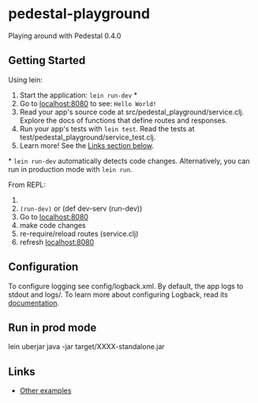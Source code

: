# pedestal-playground

Playing around with Pedestal 0.4.0

## Getting Started

Using lein:

1. Start the application: `lein run-dev` \*
2. Go to [localhost:8080](http://localhost:8080/) to see: `Hello World!`
3. Read your app's source code at src/pedestal_playground/service.clj. Explore the docs of functions
   that define routes and responses.
4. Run your app's tests with `lein test`. Read the tests at test/pedestal_playground/service_test.clj.
5. Learn more! See the [Links section below](#links).

\* `lein run-dev` automatically detects code changes. Alternatively, you can run in production mode
with `lein run`.


From REPL:

1.
2. `(run-dev)` or (def dev-serv (run-dev))
3. Go to [localhost:8080](http://localhost:8080/)
4. make code changes
5. re-require/reload routes (service.clj)
6. refresh [localhost:8080](http://localhost:8080/)


## Configuration

To configure logging see config/logback.xml. By default, the app logs to stdout and logs/.
To learn more about configuring Logback, read its [documentation](http://logback.qos.ch/documentation.html).

## Run in prod mode

lein uberjar
java -jar target/XXXX-standalone.jar

## Links
* [Other examples](https://github.com/pedestal/samples)

